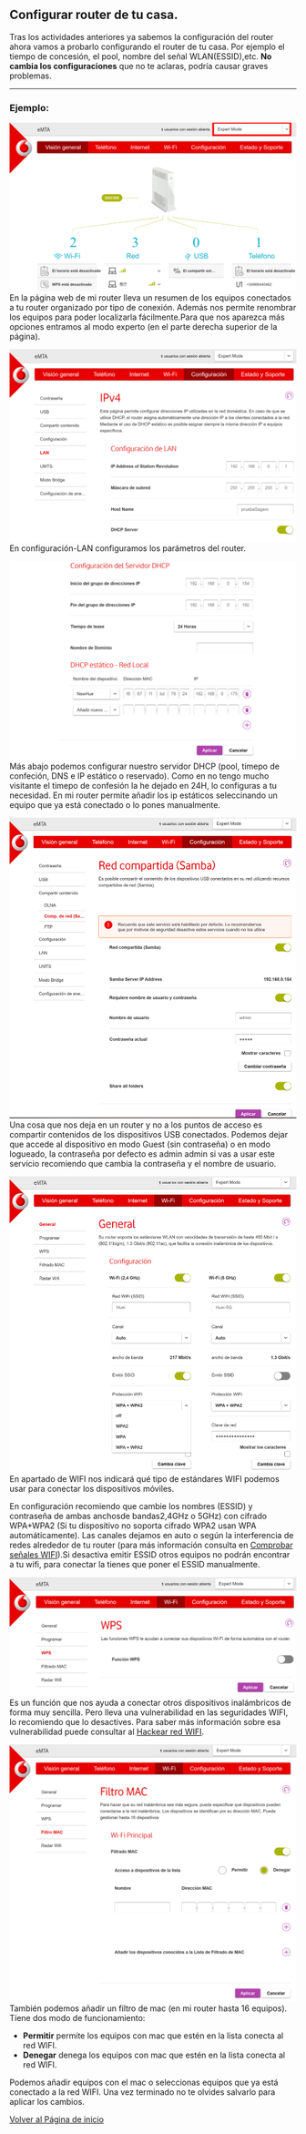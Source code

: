 ## Configurar router de tu casa.

Tras los actividades anteriores ya sabemos la configuración del router ahora vamos a probarlo configurando el router de tu casa. Por ejemplo el tiempo de concesión, el pool, nombre del señal WLAN(ESSID),etc.
**No cambia los configuraciones** que no te aclaras, podría causar graves problemas.

-----
### Ejemplo:
![imagen de configuración del router vodafone1](imagen/vodafone11.png)
En la página web de mi router lleva un resumen de los equipos conectados a tu router organizado por tipo de conexión. Además nos permite renombrar los equipos para poder localizarla fácilmente.Para que nos aparezca más opciones entramos al modo experto (en el parte derecha superior de la página).

![imagen de configuración del router vodafone2](imagen/vodafone12.png)
En configuración-LAN configuramos los parámetros del router.

![imagen de configuración del router vodafone3](imagen/vodafone13.png)
Más abajo podemos configurar nuestro servidor DHCP (pool, timepo de confeción, DNS e IP estático o reservado). Como en no tengo mucho visitante el timepo de confesión la he dejado en 24H, lo configuras a tu necesidad. En mi router permite añadir los ip estáticos seleccinando un equipo que ya está conectado o lo pones manualmente. 

![imagen de configuración del router vodafone4](imagen/vodafone14.png)
Una cosa que nos deja en un router y no a los puntos de acceso es compartir contenidos de los dispositivos USB conectados. Podemos dejar que accede al dispositivo en modo Guest (sin contraseña) o en modo logueado, la contraseña por defecto es admin admin si vas a usar este servicio recomiendo que cambia la contraseña y el nombre de usuario.


![imagen de configuración del router vodafone5](imagen/vodafone15.png)
En apartado de WIFI nos indicará qué tipo de estándares WIFI podemos usar para conectar los dispositivos móviles.

En configuración recomiendo que cambie los nombres (ESSID) y contraseña de ambas anchosde bandas2,4GHz o 5GHz) con cifrado WPA+WPA2 (Si tu dispositivo no soporta cifrado WPA2 usan WPA automáticamente). Las canales dejamos en auto o según la interferencia de redes alrededor de tu router (para más información consulta en [Comprobar señales WIFI](https://serrogard.github.io/Se-al-WiFi/)).Si desactiva emitir ESSID otros equipos no podrán encontrar a tu wifi, para conectar la tienes que poner el ESSID manualmente.

![imagen de configuración del router vodafone6](imagen/vodafone6.png)
Es un función que nos ayuda a conectar otros dispositivos inalámbricos de forma muy sencilla. Pero lleva una vulnerabilidad en las seguridades WIFI, lo recomiendo que lo desactives. Para saber más información sobre esa vulnerabilidad puede consultar al [Hackear red WIFI](https://nswhuei.github.io/hack-wifi/).

![imagen de configuración del router vodafone7](imagen/vodafone17.png)
También podemos añadir un filtro de mac (en mi router hasta 16 equipos). Tiene dos modo de funcionamiento:
 * **Permitir** permite los equipos con mac que estén en la lista conecta al red WIFI.
 * **Denegar** denega los equipos con mac que estén en la lista conecta al red WIFI.

Podemos añadir equipos con el mac o seleccionas equipos que ya está conectado a la red WIFI. Una vez terminado no te olvides salvarlo para aplicar los cambios.

[Volver al Página de inicio](inicio.md)
